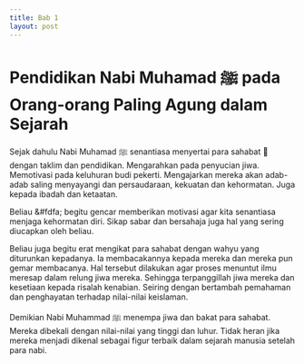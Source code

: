 ```yaml
---
title: Bab 1
layout: post
---
```


<!---
Halaman 4
-->

# Pendidikan Nabi Muhamad ﷺ pada Orang-orang Paling Agung dalam Sejarah

Sejak dahulu Nabi Muhamad ﷺ senantiasa menyertai para sahabat ﵃ dengan taklim dan pendidikan. Mengarahkan pada penyucian jiwa. Memotivasi pada keluhuran budi pekerti. Mengajarkan mereka akan adab-adab saling menyayangi dan persaudaraan, kekuatan dan kehormatan. Juga kepada ibadah dan ketaatan.

Beliau &#fdfa; begitu gencar memberikan motivasi agar kita senantiasa menjaga kehormatan diri. Sikap sabar dan bersahaja juga hal yang sering diucapkan oleh beliau.

Beliau juga begitu erat mengikat para sahabat dengan wahyu yang diturunkan kepadanya. Ia membacakannya kepada mereka dan mereka pun gemar membacanya. Hal tersebut dilakukan agar proses menuntut ilmu meresap dalam relung jiwa mereka. Sehingga terpanggillah jiwa mereka dan kesetiaan kepada risalah kenabian. Seiring dengan bertambah pemahaman dan penghayatan terhadap nilai-nilai keislaman.

Demikian Nabi Muhammad ﷺ menempa jiwa dan bakat para sahabat. Mereka dibekali dengan nilai-nilai yang tinggi dan luhur. Tidak heran jika mereka menjadi dikenal sebagai figur terbaik dalam sejarah manusia setelah para nabi.

<!---
Halaman 5
-->


<!---
fdfa = ﷺ
fd43 = ﵃
-->
